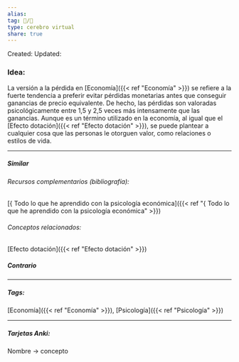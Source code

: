 ```yaml
---
alias: 
tag: 📝/🌱
type: cerebro virtual
share: true
---
```

Created: 
Updated: 


### Idea:
La versión a la pérdida en [Economía]({{< ref "Economía" >}}) se refiere a la fuerte tendencia a preferir evitar pérdidas monetarias antes que conseguir ganancias de precio equivalente.
De hecho, las pérdidas son valoradas psicológicamente entre 1,5 y 2,5 veces más intensamente que las ganancias.
Aunque es un término utilizado en la economía, al igual que el [Efecto dotación]({{< ref "Efecto dotación" >}}), se puede plantear a cualquier cosa que las personas le otorguen valor, como relaciones o estilos de vida.

---
##### Similar
###### Recursos complementarios (bibliografía):
[{ Todo lo que he aprendido con la psicología económica]({{< ref "{ Todo lo que he aprendido con la psicología económica" >}})
###### Conceptos relacionados:
[Efecto dotación]({{< ref "Efecto dotación" >}})
##### Contrario


---
##### Tags:
[Economía]({{< ref "Economía" >}}), [Psicología]({{< ref "Psicología" >}})

---
##### Tarjetas Anki:
Nombre → concepto